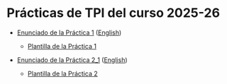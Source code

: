 # Prácticas de TPI del curso 2025-26

- [Enunciado de la Práctica 1](./enunciados/practica1/practica1.md) ([English](./enunciados/practica1/practica1_en.md))
    
    - [Plantilla de la Práctica 1](https://github.com/informaticaucm-TPI/2526_MarioBros/releases/tag/practica1_plantilla)
   
- [Enunciado de la Práctica 2_1](./enunciados/practica2/practica2_1.md) ([English](./enunciados/practica2/practica2_1_en.md))
    
    - [Plantilla de la Práctica 2](https://github.com/informaticaucm-TPI/2526_MarioBros/releases/tag/practica2_plantilla)
